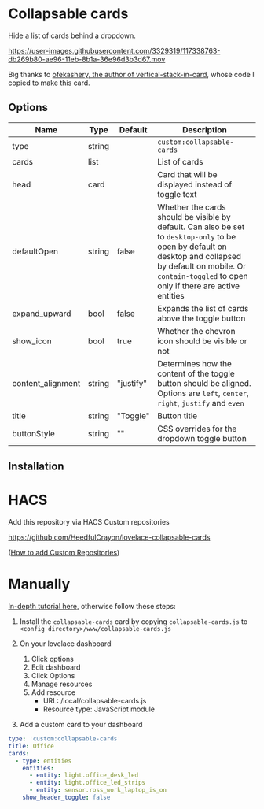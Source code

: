 # Collapsable cards

Hide a list of cards behind a dropdown.

https://user-images.githubusercontent.com/3329319/117338763-db269b80-ae96-11eb-8b1a-36e96d3b3d67.mov

Big thanks to [ofekashery, the author of vertical-stack-in-card](https://github.com/ofekashery/vertical-stack-in-card), whose code I copied to make this card.

## Options

| Name       | Type    | Default      | Description                               |
| ---------- | ------- | ------------ | ----------------------------------------- |
| type       | string  |  | `custom:collapsable-cards`           |
| cards      | list    |  | List of cards                         |
| head       | card    |  | Card that will be displayed instead of toggle text |
| defaultOpen | string | false | Whether the cards should be visible by default. Can also be set to `desktop-only` to be open by default on desktop and collapsed by default on mobile. Or `contain-toggled` to open only if there are active entities |
| expand_upward | bool | false | Expands the list of cards above the toggle button |
| show_icon | bool | true | Whether the chevron icon should be visible or not |
| content_alignment | string | "justify" | Determines how the content of the toggle button should be aligned.  Options are `left`, `center`, `right`, `justify` and `even`
| title      | string  | "Toggle" | Button title                       |
| buttonStyle| string  | "" | CSS overrides for the dropdown toggle button |

## Installation

# HACS

Add this repository via HACS Custom repositories 

https://github.com/HeedfulCrayon/lovelace-collapsable-cards

([How to add Custom Repositories](https://hacs.xyz/docs/faq/custom_repositories/))
 
# Manually
[In-depth tutorial here](https://github.com/thomasloven/hass-config/wiki/Lovelace-Plugins), otherwise follow these steps:

1. Install the `collapsable-cards` card by copying `collapsable-cards.js` to `<config directory>/www/collapsable-cards.js`

2. On your lovelace dashboard
    1. Click options
    2. Edit dashboard
    3. Click Options
    4. Manage resources
    5. Add resource
        - URL: /local/collapsable-cards.js
        - Resource type: JavaScript module

3. Add a custom card to your dashboard


```yaml
type: 'custom:collapsable-cards'
title: Office
cards:
  - type: entities
    entities:
      - entity: light.office_desk_led
      - entity: light.office_led_strips
      - entity: sensor.ross_work_laptop_is_on
    show_header_toggle: false
```
